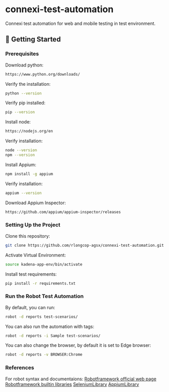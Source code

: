 # connexi-test-automation
Connexi test automation for web and mobile testing in test environment.

## 🚀 Getting Started
### Prerequisites
Download python: 
```bash
https://www.python.org/downloads/
```
Verify the installation:
``` bash
python --version
```
Verify pip installed:
``` bash
pip --version
```
Install node: 
```bash
https://nodejs.org/en
```
Verify installation:
```bash
node --version
npm --version
```
Install Appium:
```bash
npm install -g appium
```
Verify installation:
```bash
appium --version
```
Download Appium Inspector: 
```bash
https://github.com/appium/appium-inspector/releases
```

### Setting Up the Project
Clone this repository:
``` bash
git clone https://github.com/rlongcop-agsx/connexi-test-automation.git
```
Activate Virtual Environment:
```bash
source kadena-app-env/bin/activate
```
Install test requirements:
```bash
pip install -r requirements.txt
```

### Run the Robot Test Automation
By default, you can run:
```bash
robot -d reports test-scenarios/
```
You can also run the automation with tags:
```bash
robot -d reports -i Sample test-scenarios/
```
You can also change the browser, by default it is set to Edge browser:
```bash
robot -d reports -v BROWSER:Chrome
```

### References
For robot syntax and documentaions:
<a href="https://robotframework.org/">Robotframework official web page</a>
<a href="https://robotframework.org/?tab=builtin#resources">Robotframework builtin libraries</a>
<a href="https://robotframework.org/SeleniumLibrary/SeleniumLibrary.html">SeleniumLibrary</a>
<a href="https://serhatbolsu.github.io/robotframework-appiumlibrary/AppiumLibrary.html#library-documentation-top">AppiumLibrary</a>
